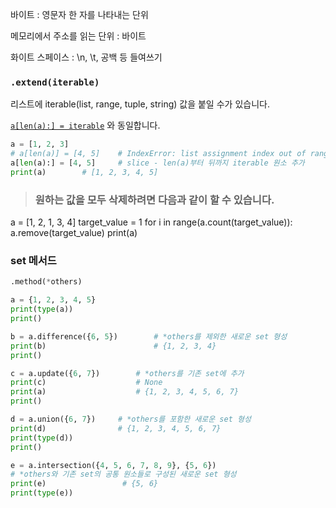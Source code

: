바이트 : 영문자 한 자를 나타내는 단위

메모리에서 주소를 읽는 단위 : 바이트

화이트 스페이스 : \n, \t, 공백 등 들여쓰기



### `.extend(iterable)`

리스트에 iterable(list, range, tuple, string) 값을 붙일 수가 있습니다.

<u>`a[len(a):] = iterable`</u> 와 동일합니다.

```py
a = [1, 2, 3]
# a[len(a)] = [4, 5]    # IndexError: list assignment index out of range
a[len(a):] = [4, 5]		# slice - len(a)부터 뒤까지 iterable 원소 추가
print(a)        # [1, 2, 3, 4, 5]
```





> ### 원하는 값을 모두 삭제하려면 다음과 같이 할 수 있습니다.
a = [1, 2, 1, 3, 4]
target_value = 1
for i in range(a.count(target_value)):
    a.remove(target_value)
print(a)



### set 메서드

```py
.method(*others)

a = {1, 2, 3, 4, 5}
print(type(a))
print()

b = a.difference({6, 5})        # *others를 제외한 새로운 set 형성
print(b)                        # {1, 2, 3, 4}
print()

c = a.update({6, 7})        # *others를 기존 set에 추가
print(c)                    # None
print(a)                    # {1, 2, 3, 4, 5, 6, 7}
print()

d = a.union({6, 7})     # *others를 포함한 새로운 set 형성
print(d)                # {1, 2, 3, 4, 5, 6, 7}
print(type(d))
print()

e = a.intersection({4, 5, 6, 7, 8, 9}, {5, 6})
# *others와 기존 set의 공통 원소들로 구성된 새로운 set 형성
print(e)                 # {5, 6}
print(type(e))
```



